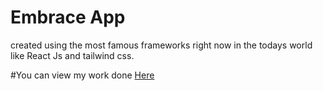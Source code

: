 # Embrace App 
created using the most famous frameworks right now in the todays world like React Js and tailwind css.

#You can view my work done <a href="https://embrace-five.vercel.app/"> Here </a>
